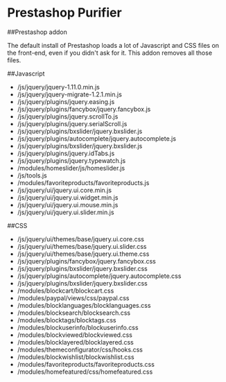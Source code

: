 # Prestashop Purifier

##Prestashop addon

The default install of Prestashop loads a lot of Javascript and CSS files on the front-end, even if you didn't ask for it. This addon removes all those files. 


##Javascript
- /js/jquery/jquery-1.11.0.min.js
- /js/jquery/jquery-migrate-1.2.1.min.js
- /js/jquery/plugins/jquery.easing.js
- /js/jquery/plugins/fancybox/jquery.fancybox.js
- /js/jquery/plugins/jquery.scrollTo.js
- /js/jquery/plugins/jquery.serialScroll.js
- /js/jquery/plugins/bxslider/jquery.bxslider.js
- /js/jquery/plugins/autocomplete/jquery.autocomplete.js
- /js/jquery/plugins/bxslider/jquery.bxslider.js
- /js/jquery/plugins/jquery.idTabs.js
- /js/jquery/plugins/jquery.typewatch.js 
- /modules/homeslider/js/homeslider.js
- /js/tools.js
- /modules/favoriteproducts/favoriteproducts.js
- /js/jquery/ui/jquery.ui.core.min.js
- /js/jquery/ui/jquery.ui.widget.min.js
- /js/jquery/ui/jquery.ui.mouse.min.js
- /js/jquery/ui/jquery.ui.slider.min.js

##CSS
- /js/jquery/ui/themes/base/jquery.ui.core.css
- /js/jquery/ui/themes/base/jquery.ui.slider.css
- /js/jquery/ui/themes/base/jquery.ui.theme.css
- /js/jquery/plugins/fancybox/jquery.fancybox.css
- /js/jquery/plugins/bxslider/jquery.bxslider.css
- /js/jquery/plugins/autocomplete/jquery.autocomplete.css
- /js/jquery/plugins/bxslider/jquery.bxslider.css
- /modules/blockcart/blockcart.css
- /modules/paypal/views/css/paypal.css
- /modules/blocklanguages/blocklanguages.css
- /modules/blocksearch/blocksearch.css
- /modules/blocktags/blocktags.css
- /modules/blockuserinfo/blockuserinfo.css
- /modules/blockviewed/blockviewed.css
- /modules/blocklayered/blocklayered.css
- /modules/themeconfigurator/css/hooks.css
- /modules/blockwishlist/blockwishlist.css
- /modules/favoriteproducts/favoriteproducts.css
- /modules/homefeatured/css/homefeatured.css

